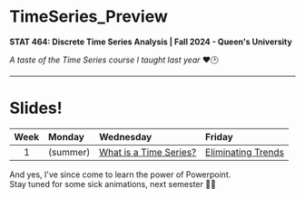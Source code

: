 # TimeSeries_Preview
**STAT 464: Discrete Time Series Analysis | Fall 2024 - Queen's University** 

*A taste of the Time Series course I taught last year* ❤️🕑 

---

# Slides!

| Week   | Monday     | Wednesday  | Friday     |
|:------:|:-----------|:-----------|:-----------|
| 1      | (summer)   | [What is a Time Series?](https://docs.google.com/presentation/d/1g-OGQTh_g2aNg0lSEX-dvQVbnzPqPLODM2g6LH18bW4/edit?usp=sharing) | [Eliminating Trends](https://docs.google.com/presentation/d/1FGfncxANPGrMabziSMltRtQReDQqf7V8f-vRPyC1R4M/edit?usp=sharing) | 


And yes, I've since come to learn the power of Powerpoint. \
Stay tuned for some sick animations, next semester 🤘😎 
